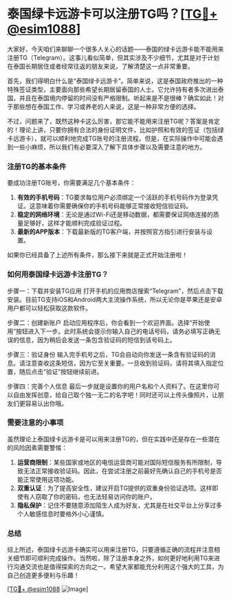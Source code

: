 # 泰国绿卡远游卡可以注册TG吗？[[TG💪+ @esim1088](https://t.me/s/esim1088)]

大家好，今天咱们来聊聊一个很多人关心的话题——泰国的绿卡远游卡能不能用来注册TG（Telegram）。这事儿看似简单，但其实涉及不少细节，尤其是对于计划在泰国长期居住或者经常往返的朋友来说，了解清楚这一点非常重要。

首先，我们得明白什么是“泰国绿卡远游卡”。简单来说，这是泰国政府推出的一种特殊签证类型，主要面向那些希望长期居留泰国的人士。它允许持有者多次进出泰国，并且在泰国境内停留的时间没有严格限制。听起来是不是很棒？确实如此！对于那些想在泰国工作、学习或养老的人来说，这是一种非常方便的选择。

不过，问题来了，既然这种卡这么厉害，那它能不能用来注册TG呢？答案是肯定的！理论上讲，只要你拥有合法的身份证明文件，比如护照和有效的签证（包括绿卡远游卡），就可以顺利地完成TG账号的注册流程。但是，在实际操作中可能会遇到一些小麻烦，所以我们有必要深入了解下具体步骤以及需要注意的地方。

### 注册TG的基本条件

要成功注册TG账号，你需要满足几个基本条件：
1. **有效的手机号码**：TG要求每位用户必须绑定一个活跃的手机号码作为登录凭证。这意味着你需要确保你的手机号码能够正常接收短信验证码。
2. **稳定的网络环境**：无论是通过Wi-Fi还是移动数据，都需要保证网络连接的质量足够好，这样才能顺利完成验证过程。
3. **最新的APP版本**：下载最新版的TG客户端，并按照官方指引进行安装与设置。

如果你已经具备了上述所有条件，那么接下来就是正式开始注册啦！

### 如何用泰国绿卡远游卡注册TG？

步骤一：下载并安装TG应用
打开手机的应用商店搜索“Telegram”，然后点击下载安装。目前TG支持iOS和Android两大主流操作系统，所以无论你是苹果还是安卓用户都可以轻松获取这款软件。

步骤二：创建新账户
启动应用程序后，你会看到一个欢迎界面。选择“开始使用”按钮进入下一步。此时系统会提示你输入自己的电话号码，请务必填写正确无误的信息，因为稍后会发送一条包含验证码的短信到该号码上。

步骤三：验证身份
输入完手机号之后，TG会自动向你发送一条含有验证码的消息。请注意查收这条短信，因为它至关重要。一旦收到验证码，请将其填入指定位置，随后点击“验证”按钮继续前进。

步骤四：完善个人信息
最后一步就是设置你的用户名和个人资料了。在这里你可以自由发挥创意，给自己取个独一无二的名字吧！同时还可以上传头像照片，让朋友们更容易认出你哦。

### 需要注意的小事项

虽然理论上泰国绿卡远游卡是可以用来注册TG的，但在实践中还是存在一些潜在的风险因素需要警惕：

1. **运营商限制**：某些国家或地区的电信运营商可能对国际短信服务有所限制，导致无法正常接收验证码。因此，在尝试注册之前最好先确认自己的手机号是否能正常使用这项功能。
2. **双重认证**：为了提高安全性，建议开启TG提供的双重身份验证选项。这样即使有人窃取了你的密码，也无法轻易访问你的账户。
3. **隐私保护**：记住不要随意添加陌生人成为好友，尤其是在社交平台上分享过多个人敏感信息时要格外小心谨慎。

### 总结

综上所述，泰国绿卡远游卡确实可以用来注册TG，只要遵循正确的流程并注意相关细节即可顺利完成操作。当然啦，除了注册本身之外，如何更好地利用TG来进行沟通交流也是值得探索的方向之一。希望大家都能充分利用这个强大的工具，为自己创造更多便利与乐趣！

[[TG💪+ @esim1088](https://t.me/s/esim1088) ![Image](https://i.postimg.cc/4NQfJmqS/Snipaste-2025-05-13-00-14-12.png)]